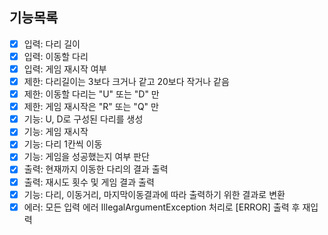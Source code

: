 ## 기능목록
- [x] 입력: 다리 길이
- [x] 입력: 이동할 다리
- [x] 입력: 게임 재시작 여부
- [x] 제한: 다리길이는 3보다 크거나 같고 20보다 작거나 같음
- [x] 제한: 이동할 다리는 "U" 또는 "D" 만
- [x] 제한: 게임 재시작은 "R" 또는 "Q" 만
- [x] 기능: U, D로 구성된 다리를 생성
- [x] 기능: 게임 재시작
- [x] 기능: 다리 1칸씩 이동
- [x] 기능: 게임을 성공했는지 여부 판단
- [x] 출력: 현재까지 이동한 다리의 결과 출력
- [x] 출력: 재시도 횟수 및 게임 결과 출력
- [x] 기능: 다리, 이동거리, 마지막이동결과에 따라 출력하기 위한 결과로 변환
- [x] 에러: 모든 입력 에러 IllegalArgumentException 처리로 [ERROR] 출력 후 재입력